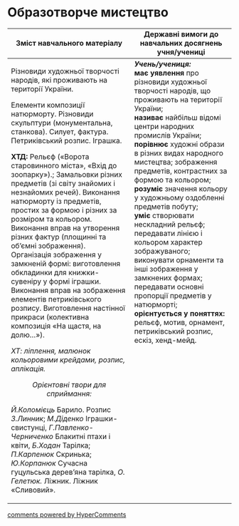 <div id="hypercomments_widget" class="js-hypercomments-widget invisible"></div>

Образотворче мистецтво
=============================================

<table>
  <tr>
    <td width="55%" align="center"><b>Зміст навчального матеріалу</b></td>
    <td width="45%" align="center"><b>Державні вимоги до навчальних досягнень учня/учениці</b></td>
  </tr>
<tbody>
  <tr>
    <td width="55%" style="vertical-align:top !important;">
<p>Різновиди художньої творчості народів, які проживають на території України.</p>
<p>Елементи композиції натюрморту. Різновиди скульптури (монументальна, станкова). Силует, фактура. Петриківський розпис. Іграшка.</p>    
<p><b>ХТД:</b> Рельєф («Ворота старовинного міста», «Вхід до зоопарку»).; Замальовки різних предметів (зі світу знайомих і незнайомих речей). Виконання натюрморту із предметів, простих за формою і різних за розміром та кольором. Виконання вправ на утворення різних фактур (площинні та об’ємні зображення). Організація зображення у замкненій формі: виготовлення обкладинки для книжки-сувеніру у формі іграшки. Виконання вправ на зображення елементів петриківського розпису.  Виготовлення настінної прикраси (колективна композиція «На щастя, на долю…»).</p>
<p><i>ХТ: ліплення, малюнок кольоровими крейдами, розпис, аплікація.</i></p>
<center><i>Орієнтовні твори для сприймання:</i></center>
<p><i>Й.Коломієць</i> Барило. Розпис <i>З.Линник</i>; <i>М.Діденко</i> Іграшки-свистунці, <i>Г.Павленко-Черниченко</i> Блакитні птахи і квіти, <i>Б.Ходан</i> Тарілка;  <i>П.Карпенюк</i> Скринька; <i>Ю.Корпанюк</i> Сучасна гуцульська дерев’яна тарілка, <i>О. Гелетюк.</i> Ліжник. Ліжник «Сливовий».</p>
	</td>
<td width="45%" style="vertical-align:top !important;"><b><i>Учень/учениця:</i></b><br>
<b>має уявлення</b> про різновиди художньої творчості народів, що проживають на території України;<br>
<b>називає</b> найбільш відомі центри народних промислів України;<br>
<b>порівнює</b> художні образи в різних видах народного мистецтва; зображення предметів, контрастних за формою та кольором;<br>
<b>розуміє</b> значення кольору у художньому оздобленні предметів побуту;<br>
<b>уміє</b> створювати нескладний рельєф; передавати лінією і кольором характер зображуваного; виконувати орнаменти та інші зображення у замкнених формах; передавати основні пропорції предметів у натюрморті;<br>
<b>орієнтується у поняттях:</b> рельєф, мотив, орнамент, петриківський розпис, ескіз, хенд-мейд.<br>
</td>
	</tr>
</tbody>
</table>

<div class="js-hypercomments-container">
<a href="http://hypercomments.com" class="hc-link" title="comments widget">comments powered by HyperComments</a>
</div>